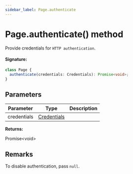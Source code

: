 ```yaml
---
sidebar_label: Page.authenticate
---
```


# Page.authenticate() method

Provide credentials for `HTTP authentication`.

#### Signature:

```typescript
class Page {
  authenticate(credentials: Credentials): Promise<void>;
}
```

## Parameters

| Parameter   | Type                                      | Description |
| ----------- | ----------------------------------------- | ----------- |
| credentials | [Credentials](./puppeteer.credentials.md) |             |

**Returns:**

Promise&lt;void&gt;

## Remarks

To disable authentication, pass `null`.
